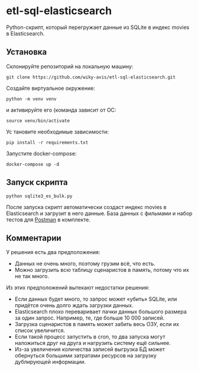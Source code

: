 # etl-sql-elasticsearch
Python-скрипт, который перегружает данные из SQLite в индекс movies в Elasticsearch.

## Установка

Склонируйте репозиторий на локальную машину:

  `git clone https://github.com/wiky-avis/etl-sql-elasticsearch.git`
  
Создайте виртуальное окружение:

  `python -m venv venv`
  
  и активируйте его (команда зависит от ОС:

  `source venv/bin/activate`
  
Ус тановите необходимые зависимости:

  `pip install -r requirements.txt`

Запустите docker-compose:

  `docker-compose up -d`

## Запуск скрипта

  `python sqlite3_es_bulk.py`

После запуска скрипт автоматически создаст индекс movies в Elasticsearch и загрузит в него данные. База данных с фильмами и набор тестов для [Postman](https://www.postman.com/downloads/) в комплекте.

## Комментарии

У решения есть два предположения:
* Данных не очень много, поэтому грузим всё, что есть.
* Можно загрузить всю таблицу сценаристов в память, потому что их не так много.

Из этих предположений вытекают недостатки решения:
* Если данных будет много, то запрос может «убить» SQLite, или придётся очень долго ждать загрузки данных.
* Elasticsearch плохо переваривает пачки данных большого размера за один запрос. Например, те, где больше 10 000 записей.
* Загрузка сценаристов в память может забить весь ОЗУ, если их список увеличится.
* Если такой процесс запустить в cron, то два запуска могут наложиться друг на друга и нагрузить систему ещё сильнее.
* Из-за увеличения количества записей выгрузка БД может обернуться большими затратами ресурсов на загрузку дублирующей информации.
